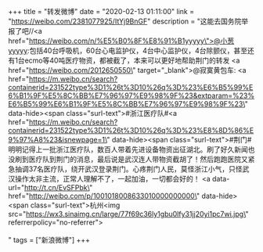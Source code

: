 +++
title = "转发微博"
date = "2020-02-13 01:11:00"
link = "https://weibo.com/2381077925/ItYj9BnGF"
description = "这能去国务院举报了吧//<a href=\"https://weibo.com/n/%E5%B0%8F%E8%91%B1yyyyy\">@小葱yyyyy</a>:包括40台呼吸机，60台心电监护仪，4台中心监护仪，4台除颤仪，甚至还有1台ecmo等40吨医疗物资，都被截了，本来可以更好地帮助荆门的转发 <a href=\"https://weibo.com/2012650550\" target=\"_blank\">@寂寞黄包车</a>: <a href=\"https://m.weibo.cn/search?containerid=231522type%3D1%26t%3D10%26q%3D%23%E6%B5%99%E6%B1%9F%E5%8C%BB%E7%96%97%E9%98%9F%23&extparam=%23%E6%B5%99%E6%B1%9F%E5%8C%BB%E7%96%97%E9%98%9F%23\" data-hide><span class=\"surl-text\">#浙江医疗队#</span></a><a href=\"https://m.weibo.cn/search?containerid=231522type%3D1%26t%3D10%26q%3D%23%E8%8D%86%E9%97%A8%23&isnewpage=1\" data-hide><span class=\"surl-text\">#荆门#</span></a> 明明记得上一批浙江医疗队，数百人带着先进设备物资出征湖北。刷了好久新闻也没刷到医疗队到荆门的消息，最后说是武汉连人带物资截胡了！然后跑跑医院又紧急抽调37名医疗队，绕开武汉登录荆门。心疼荆门人民，莫怪浙江小气，只怪武汉操作太非主流，正常人理解不了，一起加油，一切都会好的！ <a data-url=\"http://t.cn/EvSFPbk\" href=\"http://weibo.com/p/1001018008633010000000000\" data-hide><span class=\"surl-text\">杭州</span></a><img src=\"https://wx3.sinaimg.cn/large/77f69c36ly1gbu0lfy31jj20yi1pc7wi.jpg\" referrerpolicy=\"no-referrer\"><br><br>"
tags = ["新浪微博"]
+++
